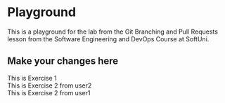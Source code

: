 # Playground
This is a playground for the lab from the Git Branching and Pull Requests lesson from the Software Engineering and DevOps Course at SoftUni.

## Make your changes here
This is Exercise 1  
This is Exercise 2 from user2  
This is Exercise 2 from user1  
